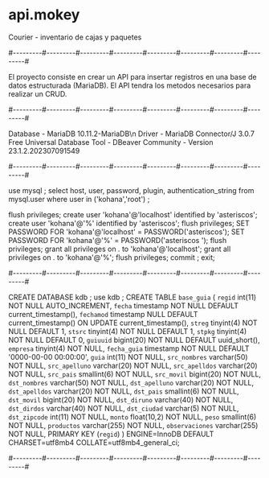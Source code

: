 # api.mokey
Courier - inventario de cajas y paquetes

#---------#---------#---------#---------#---------#---------#---------#---------#

El proyecto consiste en crear un API para insertar registros en una base de datos estructurada (MariaDB).
El API tendra los metodos necesarios para realizar un CRUD.

#---------#---------#---------#---------#---------#---------#---------#---------#

Database - MariaDB 10.11.2-MariaDB\n
Driver - MariaDB Connector/J 3.0.7
Free Universal Database Tool - DBeaver Community - Version 23.1.2.202307091549

#---------#---------#---------#---------#---------#---------#---------#---------#

use mysql ;
select host, user, password, plugin, authentication_string 
  from mysql.user where user in ('kohana','root') ;

flush privileges;
create user 'kohana'@'localhost' identified by 'asteriscos';
create user 'kohana'@'%' identified by 'asteriscos';
flush privileges;
SET PASSWORD FOR 'kohana'@'localhost' = PASSWORD('asteriscos');
SET PASSWORD FOR 'kohana'@'%' = PASSWORD('asteriscos  ');
flush privileges;
grant all privileges on *.* to 'kohana'@'localhost';
grant all privileges on *.* to 'kohana'@'%';
flush privileges;
commit ;
exit;

#---------#---------#---------#---------#---------#---------#---------#---------#

CREATE DATABASE kdb ;
use kdb ;
CREATE TABLE `base_guia` (
  `regid` int(11) NOT NULL AUTO_INCREMENT,
  `fecha` timestamp NOT NULL DEFAULT current_timestamp(),
  `fechamod` timestamp NULL DEFAULT current_timestamp() ON UPDATE current_timestamp(),
  `streg` tinyint(4) NOT NULL DEFAULT 1,
  `stsrc` tinyint(4) NOT NULL DEFAULT 1,
  `stpkg` tinyint(4) NOT NULL DEFAULT 0,
  `guiuuid` bigint(20) NOT NULL DEFAULT uuid_short(),
  `empresa` tinyint(4) NOT NULL,
  `fecha_guia` timestamp NOT NULL DEFAULT '0000-00-00 00:00:00',
  `guia` int(11) NOT NULL,
  `src_nombres` varchar(50) NOT NULL,
  `src_apelluno` varchar(20) NOT NULL,
  `src_apelldos` varchar(20) NOT NULL,
  `src_pais` smallint(6) NOT NULL,
  `src_movil` bigint(20) NOT NULL,
  `dst_nombres` varchar(50) NOT NULL,
  `dst_apelluno` varchar(20) NOT NULL,
  `dst_apelldos` varchar(20) NOT NULL,
  `dst_pais` smallint(6) NOT NULL,
  `dst_movil` bigint(20) NOT NULL,
  `dst_diruno` varchar(40) NOT NULL,
  `dst_dirdos` varchar(40) NOT NULL,
  `dst_ciudad` varchar(5) NOT NULL,
  `dst_zipcode` int(11) NOT NULL,
  `monto` float(10,2) NOT NULL,
  `peso` smallint(6) NOT NULL,
  `productos` varchar(255) NOT NULL,
  `observaciones` varchar(255) NOT NULL,
  PRIMARY KEY (`regid`)
) ENGINE=InnoDB DEFAULT CHARSET=utf8mb4 COLLATE=utf8mb4_general_ci;

#---------#---------#---------#---------#---------#---------#---------#---------#


